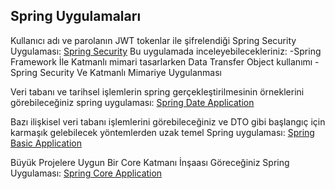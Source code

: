 ## Spring Uygulamaları
Kullanıcı adı ve parolanın JWT tokenlar ile şifrelendiği Spring Security Uygulaması: 
[Spring Security](https://github.com/huseyinturkmen06/Spring-Security-Application)
Bu uygulamada inceleyebilecekleriniz:
-Spring Framework İle Katmanlı mimari tasarlarken Data Transfer Object kullanımı
-Spring Security Ve Katmanlı Mimariye Uygulanması

Veri tabanı ve tarihsel işlemlerin spring gerçekleştirilmesinin örneklerini görebileceğiniz spring uygulaması: 
[Spring Date Application]([https://github.com/huseyinturkmen06/Spring-Security-Application](https://github.com/huseyinturkmen06/FT-Technology-Java-Spring-Practicum))

Bazı ilişkisel veri tabanı işlemlerini görebileceğiniz ve DTO gibi başlangıç için karmaşık gelebilecek yöntemlerden uzak temel Spring uygulaması:
[Spring Basic Application](https://github.com/huseyinturkmen06/Housemate-Finding-Application-With-Java-Spring)

Büyük Projelere Uygun Bir Core Katmanı İnşaası Göreceğiniz Spring Uygulaması:
[Spring Core Application]([https://github.com/huseyinturkmen06/Housemate-Finding-Application-With-Java-Spring](https://github.com/huseyinturkmen06/Northwind))
